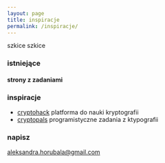 ```yaml
---
layout: page
title: inspiracje
permalink: /inspiracje/
---
```


szkice szkice

### istniejące

#### strony z zadaniami

<h3>inspiracje</h3>
<ul>
  <li> <a href="https://cryptohack.org/" target="_blank">cryptohack</a> platforma do nauki kryptografii </li>
  <li> <a href="https://cryptopals.com/" target="_blank">cryptopals</a> programistyczne zadania z ktypografii</li>
</ul>


### napisz

[aleksandra.horubala@gmail.com](mailto:aleksandra.horubala@gmail.com)
